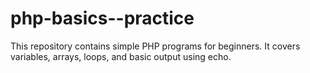 # php-basics--practice
This repository contains simple PHP programs for beginners. It covers variables, arrays, loops, and basic output using echo.
